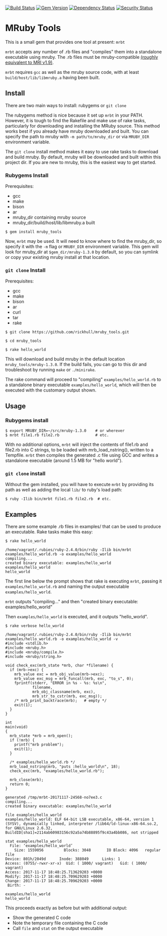 [![Build Status](https://travis-ci.org/rickhull/mruby_tools.svg?branch=master)](https://travis-ci.org/rickhull/mruby_tools)
[![Gem Version](https://badge.fury.io/rb/mruby_tools.svg)](https://badge.fury.io/rb/mruby_tools)
[![Dependency Status](https://gemnasium.com/rickhull/mruby_tools.svg)](https://gemnasium.com/rickhull/mruby_tools)
[![Security Status](https://hakiri.io/github/rickhull/mruby_tools/master.svg)](https://hakiri.io/github/rickhull/mruby_tools/master)

# MRuby Tools

This is a small gem that provides one tool at present: `mrbt`

`mrbt` accepts any number of .rb files and "compiles" them into a standalone
executable using mruby.  The .rb files must be mruby-compatible
[(roughly equivalent to MRI v1.9)](https://github.com/mruby/mruby/blob/master/doc/limitations.md).

`mrbt` requires `gcc` as well as the mruby source code, with at least
`build/host/lib/libmruby.a` having been built.

## Install

There are two main ways to install: rubygems or `git clone`

The rubygems method is nice because it set up `mrbt` in your PATH.  However,
it is tough to find the Rakefile and make use of rake tasks, particularly for
downloading and installing the MRuby source.  This method works best if you
already have mruby downloaded and built.  You can specify the path to mruby
with `-m path/to/mruby_dir` or via `MRUBY_DIR` environment variable.

The `git clone` install method makes it easy to use rake tasks to download and
build mruby.  By default, mruby will be downloaded and built within this project dir.  If you are new to mruby, this is the easiest way to get started.

### Rubygems Install

Prerequisites:

* gcc
* make
* bison
* ar
* mruby_dir containing mruby source
* mruby_dir/build/host/lib/libmruby.a built

```
$ gem install mruby_tools
```

Now, `mrbt` may be used.  It will need to know where to find the mruby_dir,
so specify it with the `-m` flag or `MRUBY_DIR` environment variable.  This
gem will look for mruby_dir at `$gem_dir/mruby-1.3.0` by default, so you can
symlink or copy your existing mruby install at that location.

### `git clone` Install

Prerequisites:

* gcc
* make
* bison
* ar
* curl
* tar
* rake

```
$ git clone https://github.com/rickhull/mruby_tools.git

$ cd mruby_tools

$ rake hello_world
```

This will download and build mruby in the default location
`mruby_tools/mruby-1.3.0`.  If the build fails, you can go to this dir and
troubleshoot by running `make` or `./minirake`.

The rake command will proceed to "compiling" `examples/hello_world.rb` to
a standalone binary executable `examples/hello_world`, which will then be
executed with the customary output shown.

## Usage

### Rubygems install

```
$ export MRUBY_DIR=~/src/mruby-1.3.0    # or wherever
$ mrbt file1.rb file2.rb                # etc.
```

With no additional options, `mrbt` will inject the contents of file1.rb and
file2.rb into C strings, to be loaded with mrb_load_nstring(), written to a
Tempfile.  `mrbt` then compiles the generated .c file using GCC and writes
a standalone executable (around 1.5 MB for "hello world").

### `git clone` install

Without the gem installed, you will have to execute `mrbt` by providing its
path as well as adding the local `lib/` to ruby's load path:

```
$ ruby -Ilib bin/mrbt file1.rb file2.rb  # etc.
```

## Examples

There are some example .rb files in examples/ that can be used to produce
an executable.  Rake tasks make this easy:

```
$ rake hello_world

/home/vagrant/.rubies/ruby-2.4.0/bin/ruby -Ilib bin/mrbt examples/hello_world.rb -o examples/hello_world
compiling...
created binary executable: examples/hello_world
examples/hello_world
hello_world
```

The first line below the prompt shows that rake is executing `mrbt`, passing it
`examples/hello_world.rb` and naming the output executable
`examples/hello_world`.

`mrbt` outputs "compiling..." and then "created binary
executable: examples/hello_world"

Then `examples/hello_world` is executed, and it outputs "hello_world".

```
$ rake verbose hello_world

/home/vagrant/.rubies/ruby-2.4.0/bin/ruby -Ilib bin/mrbt examples/hello_world.rb -o examples/hello_world -v
#include <stdlib.h>
#include <mruby.h>
#include <mruby/compile.h>
#include <mruby/string.h>

void check_exc(mrb_state *mrb, char *filename) {
  if (mrb->exc) {
    mrb_value exc = mrb_obj_value(mrb->exc);
    mrb_value exc_msg = mrb_funcall(mrb, exc, "to_s", 0);
    fprintf(stderr, "ERROR in %s - %s: %s\n",
            filename,
            mrb_obj_classname(mrb, exc),
            mrb_str_to_cstr(mrb, exc_msg));
    /* mrb_print_backtrace(mrb);   # empty */
    exit(1);
  }
}

int
main(void)
{
  mrb_state *mrb = mrb_open();
  if (!mrb) {
    printf("mrb problem");
    exit(1);
  }

  /* examples/hello_world.rb */
  mrb_load_nstring(mrb, "puts :hello_world\n", 18);
  check_exc(mrb, "examples/hello_world.rb");

  mrb_close(mrb);
  return 0;
}

generated /tmp/mrbt-20171117-24568-no7ee3.c
compiling...
created binary executable: examples/hello_world

file examples/hello_world
examples/hello_world: ELF 64-bit LSB executable, x86-64, version 1 (SYSV), dynamically linked, interpreter /lib64/ld-linux-x86-64.so.2, for GNU/Linux 2.6.32, BuildID[sha1]=2114ab60983156c92a5a74b88895f9c43a4bb086, not stripped

stat examples/hello_world
  File: ‘examples/hello_world’
    Size: 1559056         Blocks: 3048       IO Block: 4096   regular file
Device: 801h/2049d      Inode: 388049      Links: 1
Access: (0755/-rwxr-xr-x)  Uid: ( 1000/ vagrant)   Gid: ( 1000/ vagrant)
Access: 2017-11-17 18:48:25.713629203 +0000
Modify: 2017-11-17 18:48:25.709629203 +0000
Change: 2017-11-17 18:48:25.709629203 +0000
 Birth: -

examples/hello_world
hello_world
```

This proceeds exactly as before but with additional output:

* Show the generated C code
* Note the temporary file containing the C code
* Call `file` and `stat` on the output executable
